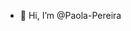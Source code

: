 - 👋 Hi, I’m @Paola-Pereira



<!---
Paola-Pereira/Paola-Pereira is a ✨ special ✨ repository because its `README.md` (this file) appears on your GitHub profile.
You can click the Preview link to take a look at your changes.
--->

